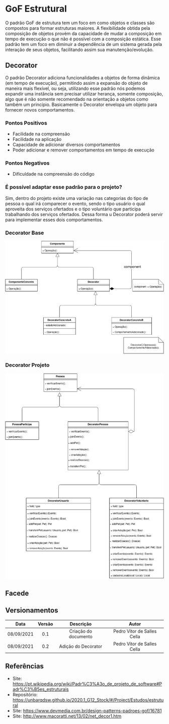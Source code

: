 # GoF Estrutural
O padrão GoF de estrutura tem um foco em como objetos e classes são compostos para formar estruturas maiores. A flexibilidade obtida pela composição de objetos provém da capacidade de mudar a composição em tempo de execução o que não é possível com a composição estática. Esse padrão tem um foco em diminuir a dependência de um sistema gerada pela interação de seus objetos, facilitando assim sua manutenção/evolução.

## Decorator
O padrão Decorator adiciona funcionalidades a objetos de forma dinâmica (em tempo de execução), permitindo assim a expansão do objeto de maneira mais flexível, ou seja, utilizando esse padrão nós podemos expandir uma instância sem precisar utilizar herança, somente composição, algo que é não somente recomendado na orientação a objetos como também um princípio. Basicamente o Decorator envelopa um objeto para fornecer novos comportamentos.

### Pontos Positivos
- Facilidade na compreensão
- Facilidade na aplicação
- Capacidade de adicionar diversos comportamentos
- Poder adicionar e remover comportamentos em tempo de execução

### Pontos Negativos
- Dificuldade na compreensão do código

### É possível adaptar esse padrão para o projeto?
Sim, dentro do projeto existe uma variação nas categorias do tipo de pessoa o qual irá comparecer o evento, sendo o tipo usuário o qual aproveita dos serviços ofertados e o tipo voluntário que participa trabalhando dos serviços ofertados. Dessa forma u Decorator poderá servir para implementar esses dois comportamentos.
### Decorator Base
![Decorator Base](./images/DecoratorBasico.jpg)

### Decorator Projeto
![Decorator Projeto](./images/DecoratorProjeto.jpg)

## Facede

## Versionamentos

|Data|Versão|Descrição|Autor|
|:--------:|:---:|:-------------------: |:-----------------------:|
|08/09/2021| 0.1 | Criação do documento | Pedro Vítor de Salles Cella |
|08/09/2021| 0.2 | Adição do Decorator  | Pedro Vítor de Salles Cella |

## Referências
- Site: https://pt.wikipedia.org/wiki/Padr%C3%A3o_de_projeto_de_software#Padr%C3%B5es_estruturais
- Repositório: https://unbarqdsw.github.io/2020.1_G12_Stock/#/Project/Estudos/estrutural
- Site: https://www.devmedia.com.br/design-patterns-padroes-gof/16781
- Site: http://www.macoratti.net/13/02/net_decor1.htm